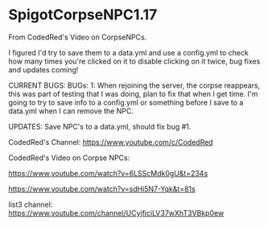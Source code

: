 # SpigotCorpseNPC1.17
From CodedRed's Video on CorpseNPCs. 

I figured I'd try to save them to a data.yml and use a config.yml to check how many times you're clicked on it to disable clicking on it twice, bug fixes and updates coming!

CURRENT BUGS:
BUGs:
1:
When rejoining the server, the corpse reappears, this was part of testing that I was doing, plan to fix that when I get time.
I'm going to try to save info to a config.yml or something before I save to a data.yml when I can remove the NPC. 

UPDATES: 
Save NPC's to a data.yml, should fix bug #1.

CodedRed's Channel:
https://www.youtube.com/c/CodedRed

CodedRed's Video on Corpse NPCs:

https://www.youtube.com/watch?v=6LSScMdk0gU&t=234s

https://www.youtube.com/watch?v=sdHi5N7-Yqk&t=81s

list3 channel: 
https://www.youtube.com/channel/UCyjficiLV37wXhT3VBkp0ew
